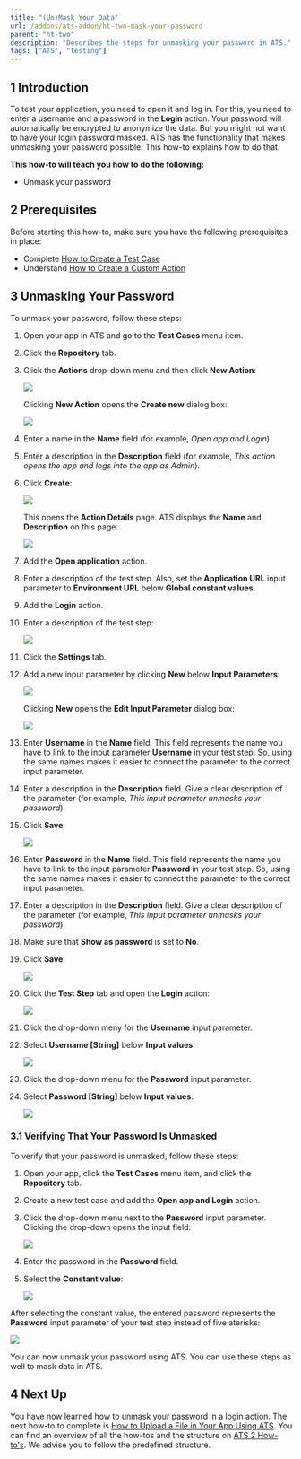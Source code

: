 ```yaml
---
title: "(Un)Mask Your Data"
url: /addons/ats-addon/ht-two-mask-your-password
parent: "ht-two"
description: "Describes the steps for unmasking your password in ATS."
tags: ["ATS", "testing"]
---
```


## 1 Introduction

To test your application, you need to open it and log in. For this, you need to enter a username and a password in the **Login** action. Your password will automatically be encrypted to anonymize the data. But you might not want to have your login password masked. ATS has the functionality that makes unmasking your password possible. This how-to explains how to do that.

**This how-to will teach you how to do the following:**

* Unmask your password

## 2 Prerequisites

Before starting this how-to, make sure you have the following prerequisites in place:

* Complete [How to Create a Test Case](ht-two-create-a-test-case)
* Understand [How to Create a Custom Action](ht-two-custom-action-general)

## 3 Unmasking Your Password

To unmask your password, follow these steps:

1. Open your app in ATS and go to the **Test Cases** menu item.
2. Click the **Repository** tab.
3.  Click the **Actions** drop-down menu and then click **New Action**:

	![](attachments/ht-two-mask-your-password/create_new_action.png)

	Clicking **New Action** opens the **Create new** dialog box:

	![](attachments/ht-two-create-a-test-case/repository-create-new.png) 

4. Enter a name in the **Name** field (for example, *Open app and Login*).     
5. Enter a description in the **Description** field (for example, *This action opens the app and logs into the app as Admin*).
6.  Click **Create**:

	![](attachments/ht-two-mask-your-password/create-new-action-dialog-c.png)

	This opens the **Action Details** page. ATS displays the **Name** and **Description** on this page.

	![](attachments/ht-two-mask-your-password/action_details-page.png)

7. Add the **Open application** action.
8. Enter a description of the test step. Also, set the **Application URL** input parameter to **Environment URL** below **Global constant values**.
9. Add the **Login** action.
10. Enter a description of the test step:

	![](attachments/ht-two-mask-your-password/description_added.png)

11. Click the **Settings** tab.
12. Add a new input parameter by clicking **New** below **Input Parameters**:

	![](attachments/ht-two-mask-your-password/add_input_parameter.png)

	Clicking **New** opens the **Edit Input Parameter** dialog box:

	![](attachments/ht-two-mask-your-password/edit_input_paremeter.png)

13. Enter **Username** in the **Name** field. This field represents the name you have to link to the input parameter **Username** in your test step. So, using the same names makes it easier to connect the parameter to the correct input parameter.
14. Enter a description in the **Description** field. Give a clear description of the parameter (for example, *This input parameter unmasks your password*).
15. Click **Save**:

	![](attachments/ht-two-mask-your-password/Username_input_parameter_edit.png)

16. Enter **Password** in the **Name** field. This field represents the name you have to link to the input parameter **Password** in your test step. So, using the same names makes it easier to connect the parameter to the correct input parameter. 
17. Enter a description in the **Description** field. Give a clear description of the parameter (for example, *This input parameter unmasks your password*).
18. Make sure that **Show as password** is set to **No**.
19. Click **Save**:

	![](attachments/ht-two-mask-your-password/unmask_password_edit.png)

20. Click the **Test Step** tab and open the **Login** action:

	![](attachments/ht-two-mask-your-password/Test_steps_tab.png)

21. Click the drop-down meny for the **Username** input parameter.
22. Select **Username [String]** below **Input values**:

	![](attachments/ht-two-mask-your-password/Username_input_value.png)

23. Click the drop-down menu for the **Password** input parameter.
24. Select **Password [String]** below **Input values**:

	![](attachments/ht-two-mask-your-password/selected_input_parameters.png)

### 3.1 Verifying That Your Password Is Unmasked

To verify that your password is unmasked, follow these steps:

1. Open your app, click the **Test Cases** menu item, and click the **Repository** tab.
2. Create a new test case and add the **Open app and Login** action.
3.  Click the drop-down menu next to the **Password** input parameter. Clicking the drop-down opens the input field:

	![](attachments/ht-two-mask-your-password/input_field_password.png)

4. Enter the password in the **Password** field.
5.  Select the **Constant value**:

	![](attachments/ht-two-mask-your-password/password_entered.png)

After selecting the constant value, the entered password represents the **Password** input parameter of your test step instead of five aterisks:

![](attachments/ht-two-mask-your-password/unmasked_password.png)

You can now unmask your password using ATS. You can use these steps as well to mask data in ATS.

## 4 Next Up

You have now learned how to unmask your password in a login action. The next how-to to complete is [How to Upload a File in Your App Using ATS](ht-two-upload-file-using-ats). You can find an overview of all the how-tos and the structure on [ATS 2 How-to's](ht-two). We advise you to follow the predefined structure.
